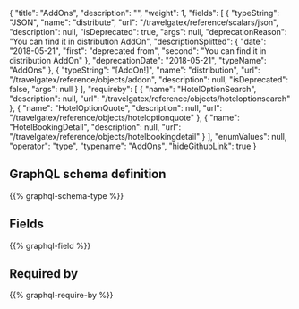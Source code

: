 {
  "title": "AddOns",
  "description": "",
  "weight": 1,
  "fields": [
    {
      "typeString": "JSON",
      "name": "distribute",
      "url": "/travelgatex/reference/scalars/json",
      "description": null,
      "isDeprecated": true,
      "args": null,
      "deprecationReason": "You can find it in distribution AddOn",
      "descriptionSplitted": {
        "date": "2018-05-21",
        "first": "deprecated from",
        "second": "You can find it in distribution AddOn"
      },
      "deprecationDate": "2018-05-21",
      "typeName": "AddOns"
    },
    {
      "typeString": "[AddOn!]",
      "name": "distribution",
      "url": "/travelgatex/reference/objects/addon",
      "description": null,
      "isDeprecated": false,
      "args": null
    }
  ],
  "requireby": [
    {
      "name": "HotelOptionSearch",
      "description": null,
      "url": "/travelgatex/reference/objects/hoteloptionsearch"
    },
    {
      "name": "HotelOptionQuote",
      "description": null,
      "url": "/travelgatex/reference/objects/hoteloptionquote"
    },
    {
      "name": "HotelBookingDetail",
      "description": null,
      "url": "/travelgatex/reference/objects/hotelbookingdetail"
    }
  ],
  "enumValues": null,
  "operator": "type",
  "typename": "AddOns",
  "hideGithubLink": true
}
## GraphQL schema definition

{{% graphql-schema-type %}}

## Fields

{{% graphql-field %}}

## Required by

{{% graphql-require-by %}}
